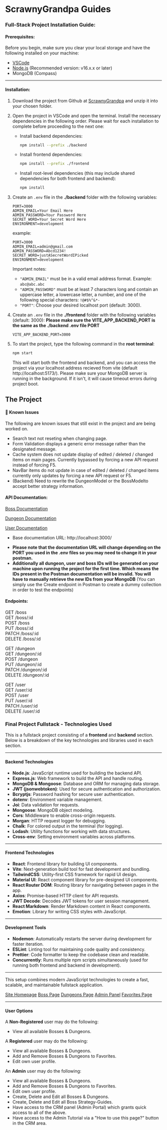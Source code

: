 # ScrawnyGrandpa Guides

### Full-Stack Project Installation Guide:

#### Prerequisites:

Before you begin, make sure you clear your local storage and have the following installed on your machine:

- [VSCode](https://code.visualstudio.com/download)
- [Node.js](https://nodejs.org/en/download/prebuilt-installer) (Recommended version: v16.x.x or later)
- MongoDB (Compass)

---

#### Installation:

1. Download the project from Github at [ScrawnyGrandpa](https://github.com/ScrawnyGrandpa/Final_Project_Fullstack) and unzip it into your chosen folder.
2. Open the project in VSCode and open the terminal. Install the necessary dependencies in the following order. Please wait for each installation to complete before proceeding to the next one:

    - Install backend dependencies:
      ```bash
      npm install --prefix ./backend
      ```

    - Install frontend dependencies:
      ```bash
      npm install --prefix ./frontend
      ```

    - Install root-level dependencies (this may include shared dependencies for both frontend and backend):
      ```bash
      npm install
      ```

3. Create an `.env` file in the **./backend** folder with the following variables:

    ```plaintext
    PORT=3000
    ADMIN_EMAIL=Your Email Here
    ADMIN_PASSWORD=Your Password Here
    SECRET_WORD=Your Secret Word Here
    ENVIRONMENT=development
    ```

    example:
    ```plaintext
    PORT=3000
    ADMIN_EMAIL=admin@gmail.com
    ADMIN_PASSWORD=Abcd1234!
    SECRET_WORD=justASecretWordIPicked
    ENVIRONMENT=development
    ```

    Important notes:
    - `"ADMIN_EMAIL"` must be in a valid email address format. Example: `abc@abc.abc`
    - `"ADMIN_PASSWORD"` must be at least 7 characters long and contain an uppercase letter, a lowercase letter, a number, and one of the following special characters: `!@#$%^&*-`
    - `"PORT"`: Choose your desired localhost port (default: 3000).

4. Create an `.env` file in the **./frontend** folder with the following variables (default: 3000):
**Please make sure the VITE_APP_BACKEND_PORT is the same as the ./backend .env file PORT**

    ```plaintext
    VITE_APP_BACKEND_PORT=3000
    ```

5. To start the project, type the following command in the **root terminal**:
    
    ```bash
    npm start
    ```

    This will start both the frontend and backend, and you can access the project via your localhost address recieved from vite (default http://localhost:5173/).
    Please make sure your MongoDB server is running in the background. If it isn't, it will cause timeout errors during project boot.

## The Project

#### :red_circle: Known Issues

The following are known issues that still exist in the project and are being worked on.

- Search text not reseting when changing page.
- Form Validation displays a generic error message rather than the designated message.
- Cache system does not update display of edited / deleted / changed items on main pages. Currently bypassed by forcing a new API request instead of forcing F5.
- NavBar items do not update in case of edited / deleted / changed items currently only updates by forcing a new API request or F5.
- (Backend) Need to rewrite the DungeonModel or the BossModelto accept better strategy information.

#### API Documentation:

[Boss Documentation](https://documenter.getpostman.com/view/37787175/2sAYHzJ4Ff)

[Dungeon Documentation](https://documenter.getpostman.com/view/37787175/2sAYHzJ4Fi)

[User Documentation](https://documenter.getpostman.com/view/37787175/2sAYHzJ4Ky)

* Base documentation URL: http://localhost:3000/ 

- **Please note that the documentation URL will change depending on the PORT you used in the .env files so you may need to change it in your postman.**
- **Additionally all dungeon, user and boss IDs will be generated on your machine upon running the project for the first time. Which means the IDs present in the Postman documentation will be invalid. You will have to manually retrieve the new IDs from your MongoDB**
(You can simply use the Create endpoint in Postman to create a dummy collection in order to test the endpoints)
    
#### Endpoints:

GET /boss  
GET /boss/:id  
POST /boss  
PUT /boss/:id  
PATCH /boss/:id  
DELETE /boss/:id  

GET /dungeon  
GET /dungeon/:id  
POST /dungeon  
PUT /dungeon/:id  
PATCH /dungeon/:id  
DELETE /dungeon/:id  

GET /user  
GET /user/:id  
POST /user  
PUT /user/:id  
PATCH /user/:id  
DELETE /user/:id


### Final Project Fullstack - Technologies Used

This is a fullstack project consisting of a **frontend** and **backend** section. Below is a breakdown of the key technologies and libraries used in each section.

---

#### Backend Technologies

- **Node.js**: JavaScript runtime used for building the backend API.
- **Express.js**: Web framework to build the API and handle routing.
- **MongoDB & Mongoose**: Database and ORM for managing data storage.
- **JWT (jsonwebtoken)**: Used for secure authentication and authorization.
- **Bcryptjs**: Password hashing for secure user authentication.
- **dotenv**: Environment variable management.
- **Joi**: Data validation for requests.
- **Mongoose**: MongoDB object modeling.
- **Cors**: Middleware to enable cross-origin requests.
- **Morgan**: HTTP request logger for debugging.
- **Chalk**: For colored output in the terminal (for logging).
- **Lodash**: Utility functions for working with data structures.
- **Cross-env**: Setting environment variables across platforms.

---

#### Frontend Technologies

- **React**: Frontend library for building UI components.
- **Vite**: Next-generation build tool for fast development and bundling.
- **TailwindCSS**: Utility-first CSS framework for rapid UI design.
- **Material UI**: React component library for pre-designed UI components.
- **React Router DOM**: Routing library for navigating between pages in the app.
- **Axios**: Promise-based HTTP client for API requests.
- **JWT Decode**: Decodes JWT tokens for user session management.
- **React Markdown**: Render Markdown content in React components.
- **Emotion**: Library for writing CSS styles with JavaScript.

---

#### Development Tools

- **Nodemon**: Automatically restarts the server during development for faster iteration.
- **ESLint**: Linting tool for maintaining code quality and consistency.
- **Prettier**: Code formatter to keep the codebase clean and readable.
- **Concurrently**: Runs multiple npm scripts simultaneously (used for running both frontend and backend in development).

---

This setup combines modern JavaScript technologies to create a fast, scalable, and maintainable fullstack application.

[Site Homepage](./frontend/public/assets/homePage.png)
[Boss Page](./frontend/public/assets/raidBossPage.png)
[Dungeons Page](./frontend/public/assets/dungeonsPage.png)
[Admin Panel](./frontend/public/assets/adminPortalPage.png)
[Favorites Page](./frontend/public/assets/favsPage.png)

--- 

#### User Options

A **Non-Registered** user may do the following:

- View all available Bosses & Dungeons.

A **Registered** user may do the following:

- View all available Bosses & Dungeons.
- Add and Remove Bosses & Dungeons to Favorites. 
- Edit own user profile.

An **Admin** user may do the following:

- View all available Bosses & Dungeons.
- Add and Remove Bosses & Dungeons to Favorites. 
- Edit own user profile.
- Create, Delete and Edit all Bosses & Dungeons.
- Create, Delete and Edit all Boss Strategy-Guides.
- Have access to the CRM panel (Admin Portal) which grants quick access to all of the above.
- Have access to the Admin Tutorial via a "How to use this page?" button in the CRM area.
